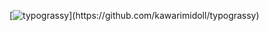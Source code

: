 [![typograssy](https://typograssy.deno.dev/api?text=Welcome%20to%20tatsumi403!!!)](https://github.com/kawarimidoll/typograssy)
